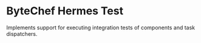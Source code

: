 # ByteChef Hermes Test
Implements support for executing integration tests of components and task dispatchers.
